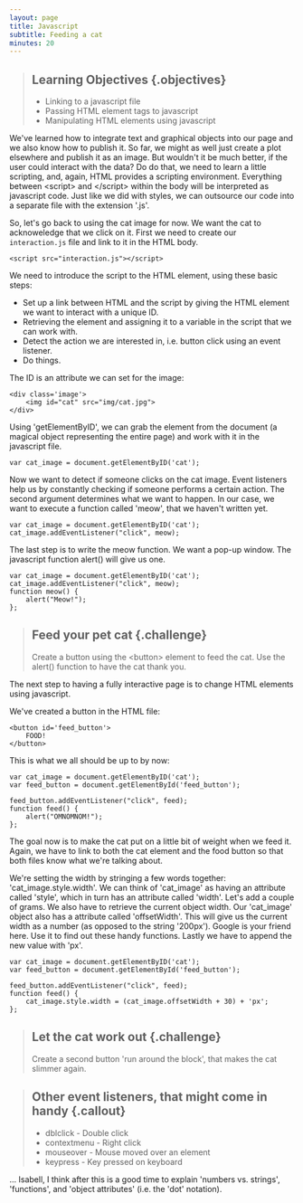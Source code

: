 ```yaml
---
layout: page
title: Javascript
subtitle: Feeding a cat
minutes: 20
---
```


> ## Learning Objectives {.objectives}
>
> * Linking to a javascript file
> * Passing HTML element tags to javascript
> * Manipulating HTML elements using javascript

We've learned how to integrate text and graphical objects into our page and we also know how to publish it. 
So far, we might as well just create a plot elsewhere and publish it as an image. 
But wouldn't it be much better, if the user could interact with the data?
Do do that, we need to learn a little scripting, and, again, HTML provides a scripting environment.
Everything between &lt;script&gt; and &lt;/script&gt; within the body will be interpreted as javascript code. 
Just like we did with styles, we can outsource our code into a separate file with the extension '.js'.

So, let's go back to using the cat image for now. We want the cat to acknoweledge that we click on it. 
First we need to create our `interaction.js` file and link to it in the HTML body.

~~~{.html}
<script src="interaction.js"></script>
~~~

We need to introduce the script to the HTML element, using these basic steps:

* Set up a link between HTML and the script by giving the HTML element we want to interact with a unique ID.
* Retrieving the element and assigning it to a variable in the script that we can work with.
* Detect the action we are interested in, i.e. button click using an event listener.
* Do things.

The ID is an attribute we can set for the image:

~~~{.html}
<div class='image'>
	<img id="cat" src="img/cat.jpg">
</div>
~~~

Using 'getElementByID', we can grab the element from the document (a magical object representing the entire page) and work with it in the javascript file.

~~~{.js}
var cat_image = document.getElementByID('cat');
~~~

Now we want to detect if someone clicks on the cat image. 
Event listeners help us by constantly checking if someone performs 
a certain action. 
The second argument determines what we want to happen. In our case, 
we want to execute a function called 'meow', that we haven't written yet.

~~~{.js}
var cat_image = document.getElementByID('cat');
cat_image.addEventListener("click", meow);
~~~

The last step is to write the meow function. 
We want a pop-up window. 
The javascript function alert() will give us one. 

~~~{.js}
var cat_image = document.getElementByID('cat');
cat_image.addEventListener("click", meow);
function meow() {
	alert("Meow!");
};
~~~

> ## Feed your pet cat {.challenge}
> Create a button using the &lt;button&gt; element to feed the cat. 
> Use the alert() function to have the cat thank you.

The next step to having a fully interactive page is to 
change HTML elements using javascript. 

We've created a button in the HTML file:

~~~{.html}
<button id='feed_button'> 
	FOOD!
</button>
~~~

This is what we all should be up to by now:

~~~{.js}
var cat_image = document.getElementByID('cat');
var feed_button = document.getElementById('feed_button');

feed_button.addEventListener("click", feed);
function feed() {
	alert("OMNOMNOM!");
};
~~~

The goal now is to make the cat put on a little bit of weight when we feed it. 
Again, we have to link to both the cat element and the food button so that 
both files know what we're talking about. 

We're setting the width by stringing a few words together:
'cat_image.style.width'.
We can think of 'cat_image' as having an attribute called 'style', which in turn has an attribute 
called 'width'.
Let's add a couple of grams. 
We also have to retrieve the current object width. Our 'cat_image' object also has a 
attribute called 'offsetWidth'. This will give us the current width as a number (as
opposed to the string '200px'). Google is your friend here. Use it to find out these handy functions. 
Lastly we have to append the new value with 'px'.

~~~{.js}
var cat_image = document.getElementByID('cat');
var feed_button = document.getElementById('feed_button');

feed_button.addEventListener("click", feed);
function feed() {
	cat_image.style.width = (cat_image.offsetWidth + 30) + 'px';
};
~~~

> ## Let the cat work out  {.challenge}
> Create a second button 'run around the block', that makes the cat slimmer again.

> ## Other event listeners, that might come in handy  {.callout}
> * dblclick - Double click
> * contextmenu - Right click
> * mouseover - Mouse moved over an element
> * keypress - Key pressed on keyboard



... Isabell, I think after this is a good time to explain 'numbers vs. strings', 'functions', and 'object attributes' (i.e. the 'dot' notation). 
